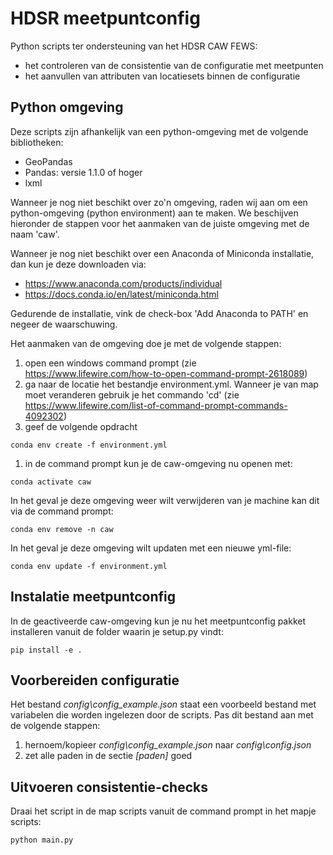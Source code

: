 # HDSR meetpuntconfig
Python scripts ter ondersteuning van het HDSR CAW FEWS:
 - het controleren van de consistentie van de configuratie met meetpunten
 - het aanvullen van attributen van locatiesets binnen de configuratie
 
## Python omgeving
Deze scripts zijn afhankelijk van een python-omgeving met de volgende bibliotheken:
 - GeoPandas
 - Pandas: versie 1.1.0 of hoger
 - lxml

Wanneer je nog niet beschikt over zo'n omgeving, raden wij aan om een python-omgeving (python environment) aan te maken. We beschijven hieronder de stappen voor het aanmaken van de juiste omgeving met de naam 'caw'.

Wanneer je nog niet beschikt over een Anaconda of Miniconda installatie, dan kun je deze downloaden via:
 - https://www.anaconda.com/products/individual
 - https://docs.conda.io/en/latest/miniconda.html

Gedurende de installatie, vink de check-box 'Add Anaconda to PATH' en negeer de waarschuwing.

Het aanmaken van de omgeving doe je met de volgende stappen:
1. open een windows command prompt (zie https://www.lifewire.com/how-to-open-command-prompt-2618089)
1. ga naar de locatie het bestandje environment.yml. Wanneer je van map moet veranderen gebruik je het commando 'cd' (zie https://www.lifewire.com/list-of-command-prompt-commands-4092302)
1. geef de volgende opdracht 
```
conda env create -f environment.yml
```

1. in de command prompt kun je de caw-omgeving nu openen met:
```
conda activate caw
```

In het geval je deze omgeving weer wilt verwijderen van je machine kan dit via de command prompt:
```
conda env remove -n caw
```

In het geval je deze omgeving wilt updaten met een nieuwe yml-file:
```
conda env update -f environment.yml
```

## Instalatie meetpuntconfig
In de geactiveerde caw-omgeving kun je nu het meetpuntconfig pakket installeren vanuit de folder waarin je setup.py vindt:
```
pip install -e .
```

## Voorbereiden configuratie
Het bestand *config\config_example.json* staat een voorbeeld bestand met variabelen die worden ingelezen door de scripts. Pas dit bestand aan met de volgende stappen:
1. hernoem/kopieer *config\config_example.json* naar *config\config.json*
1. zet alle paden in de sectie *[paden]* goed

## Uitvoeren consistentie-checks
Draai het script in de map scripts vanuit de command prompt in het mapje scripts:
```
python main.py
```